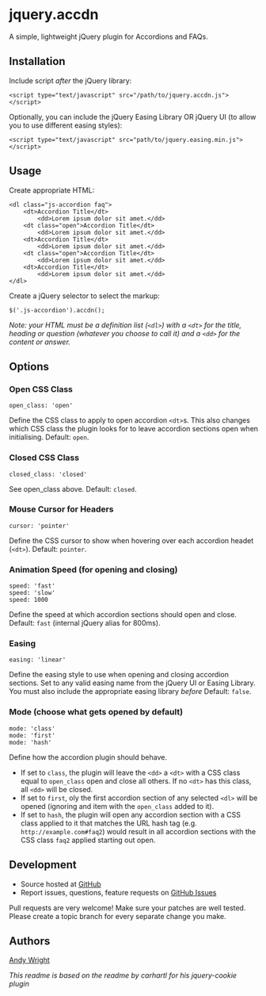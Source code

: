 # jquery.accdn

A simple, lightweight jQuery plugin for Accordions and FAQs.

## Installation

Include script *after* the jQuery library:

    <script type="text/javascript" src="/path/to/jquery.accdn.js"></script>

Optionally, you can include the jQuery Easing Library OR jQuery UI (to allow you to use different easing styles):

    <script type="text/javascript" src="path/to/jquery.easing.min.js"></script>

## Usage

Create appropriate HTML:

    <dl class="js-accordion faq">
        <dt>Accordion Title</dt>
            <dd>Lorem ipsum dolor sit amet.</dd>
        <dt class="open">Accordion Title</dt>
            <dd>Lorem ipsum dolor sit amet.</dd>
        <dt>Accordion Title</dt>
            <dd>Lorem ipsum dolor sit amet.</dd>
        <dt class="open">Accordion Title</dt>
            <dd>Lorem ipsum dolor sit amet.</dd>
        <dt>Accordion Title</dt>
            <dd>Lorem ipsum dolor sit amet.</dd>
    </dl>

Create a jQuery selector to select the markup:

    $('.js-accordion').accdn();

*Note: your HTML must be a definition list (`<dl>`) with a `<dt>` for the title, heading or question (whatever you choose to call it) and a `<dd>` for the content or answer.*

## Options

### Open CSS Class

    open_class: 'open'

Define the CSS class to apply to open accordion `<dt>`s. This also changes which CSS class the plugin looks for to leave accordion sections open when initialising. Default: `open`.

### Closed CSS Class

    closed_class: 'closed'

See open_class above. Default: `closed`.

### Mouse Cursor for Headers

    cursor: 'pointer'

Define the CSS cursor to show when hovering over each accordion headet (`<dt>`). Default: `pointer`.

### Animation Speed (for opening and closing)

    speed: 'fast'
    speed: 'slow'
    speed: 1000

Define the speed at which accordion sections should open and close. Default: `fast` (internal jQuery alias for 800ms).

### Easing

    easing: 'linear'

Define the easing style to use when opening and closing accordion sections. Set to any valid easing name from the jQuery UI or Easing Library. You must also include the appropriate easing library *before* Default: `false`.

### Mode (choose what gets opened by default)

    mode: 'class'
    mode: 'first'
    mode: 'hash'

Define how the accordion plugin should behave. 
- If set to `class`, the plugin will leave the `<dd>` a `<dt>` with a CSS class equal to `open_class` open and close all others. If no `<dt>` has this class, all `<dd>` will be closed.
- If set to `first`, oly the first accordion section of any selected `<dl>` will be opened (ignoring and item with the `open_class` added to it).
- If set to `hash`, the plugin will open any accordion section with a CSS class applied to it that matches the URL hash tag (e.g. `http://example.com#faq2`) would result in all accordion sections with the CSS class `faq2` applied starting out open.

## Development

- Source hosted at [GitHub](https://github.com/atwright147/jquery-accdn)
- Report issues, questions, feature requests on [GitHub Issues](https://github.com/atwright147/jquery-accdn/issues)

Pull requests are very welcome! Make sure your patches are well tested. Please create a topic branch for every separate change you make.

## Authors

[Andy Wright](https://github.com/atwright147)

*This readme is based on the readme by carhartl for his jquery-cookie plugin*